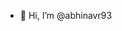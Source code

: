 - 👋 Hi, I’m @abhinavr93

<!---
abhinavr93/abhinavr93 is a ✨ special ✨ repository because its `README.md` (this file) appears on your GitHub profile.
You can click the Preview link to take a look at your changes.
--->
